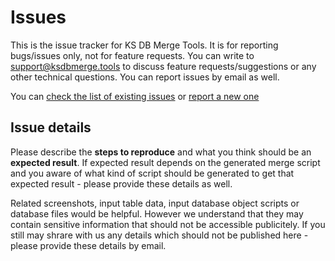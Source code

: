 # Issues

This is the issue tracker for KS DB Merge Tools. It is for reporting bugs/issues only, not for feature requests. You can write to support@ksdbmerge.tools to discuss feature requests/suggestions or any other technical questions. You can report issues by email as well.

You can [check the list of existing issues](https://github.com/KS-DB-Merge-Tools/Issues/issues) or [report a new one](https://github.com/KS-DB-Merge-Tools/Issues/issues/new/choose)

## Issue details

Please describe the **steps to reproduce** and what you think should be an **expected result**. If expected result depends on the generated merge script and you aware of what kind of script should be generated to get that expected result - please provide these details as well.

Related screenshots, input table data, input database object scripts or database files would be helpful. However we understand that they may contain sensitive information that should not be accessible publicitely. If you still may shrare with us any details which should not be published here - please provide these details by email. 

